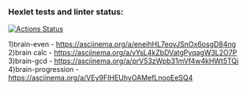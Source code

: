 ### Hexlet tests and linter status:
[![Actions Status](https://github.com/EgorTitov01/python-project-49/actions/workflows/hexlet-check.yml/badge.svg)](https://github.com/EgorTitov01/python-project-49/actions)

1)brain-even - https://asciinema.org/a/eneihHL7eovJSnOx6osgD84ng
2)brain calc - https://asciinema.org/a/vYsL4kZbDVatgPyqagW3L2O7P
3)brain-gcd - https://asciinema.org/a/prV53zWpb31mVf4w4kHWt5TQi
4)brain-progression - https://asciinema.org/a/VEy9FIHEUhyOAMefLnooEeSQ4
